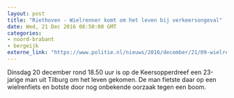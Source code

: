 ```yaml
---
layout: post
title: "Riethoven - Wielrenner komt om het leven bij verkeersongeval"
date: Wed, 21 Dec 2016 08:50:00 GMT
categories: 
- noord-brabant 
- bergeijk 
externe_link: "https://www.politie.nl/nieuws/2016/december/21/09-wielrenner-komt-om-het-leven-bij-verkeersongeval.html"
---
```


Dinsdag 20 december rond 18.50 uur is op de Keersopperdreef een 23-jarige man uit Tilburg om het leven gekomen. De man fietste daar op een wielrenfiets en botste door nog onbekende oorzaak tegen een boom.
